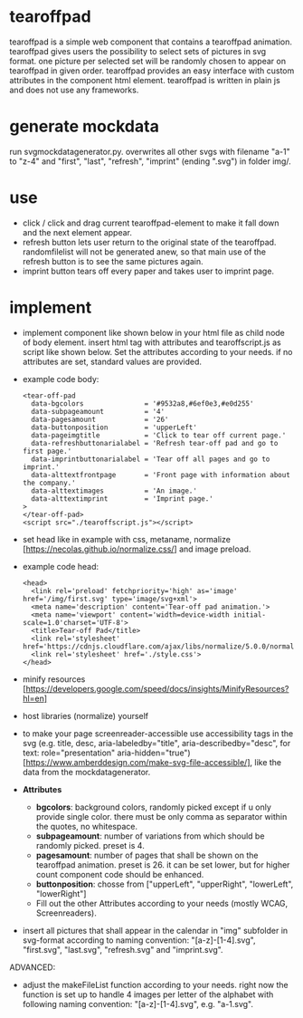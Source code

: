 # tearoffpad
tearoffpad is a simple web component that contains a tearoffpad animation. tearoffpad gives users the possibility to select sets of pictures in svg format. one picture per selected set will be randomly chosen to appear on tearoffpad in given order. tearoffpad provides an easy interface with custom attributes in the component html element. tearoffpad is written in plain js and does not use any frameworks.

# generate mockdata
run svgmockdatagenerator.py. overwrites all other svgs with filename "a-1" to "z-4" and "first", "last", "refresh", "imprint" (ending ".svg") in folder img/.

# use
* click / click and drag current tearoffpad-element to make it fall down and the next element appear.
* refresh button lets user return to the original state of the tearoffpad. randomfilelist will not be generated anew, so that main use of the refresh button is to see the same pictures again.
* imprint button tears off every paper and takes user to imprint page.

# implement
* implement component like shown below in your html file as child node of body element. insert html tag with attributes and tearoffscript.js as script like shown below. Set the attributes according to your needs. if no attributes are set, standard values are provided.
* example code body:
    
      <tear-off-pad 
        data-bgcolors               = '#9532a8,#6ef0e3,#e0d255'
        data-subpageamount          = '4'
        data-pagesamount            = '26'
        data-buttonposition         = 'upperLeft'
        data-pageimgtitle           = 'Click to tear off current page.'
        data-refreshbuttonarialabel = 'Refresh tear-off pad and go to first page.'
        data-imprintbuttonarialabel = 'Tear off all pages and go to imprint.'
        data-alttextfrontpage       = 'Front page with information about the company.'
        data-alttextimages          = 'An image.'
        data-alttextimprint         = 'Imprint page.'
      >
      </tear-off-pad>
      <script src="./tearoffscript.js"></script>

* set head like in example with css, metaname, normalize [https://necolas.github.io/normalize.css/] and image preload.
* example code head:

      <head>
        <link rel='preload' fetchpriority='high' as='image' href='/img/first.svg' type='image/svg+xml'>
        <meta name='description' content='Tear-off pad animation.'>
        <meta name='viewport' content='width=device-width initial-scale=1.0'charset='UTF-8'>
        <title>Tear-off Pad</title>
        <link rel='stylesheet' href='https://cdnjs.cloudflare.com/ajax/libs/normalize/5.0.0/normalize.min.css'/>
        <link rel='stylesheet' href='./style.css'>
      </head>

* minify resources [https://developers.google.com/speed/docs/insights/MinifyResources?hl=en]

* host libraries (normalize) yourself

* to make your page screenreader-accessible use accessibility tags in the svg (e.g. title, desc, aria-labeledby="title", aria-describedby="desc", for text: role="presentation" aria-hidden="true") [https://www.amberddesign.com/make-svg-file-accessible/], like the data from the mockdatagenerator.

* **Attributes**
  * **bgcolors**: background colors, randomly picked except if u only provide single color. there must be only comma as separator within the quotes, no whitespace.
  * **subpageamount**: number of variations from which should be randomly picked. preset is 4.
  * **pagesamount**: number of pages that shall be shown on the tearoffpad animation. preset is 26. it can be set lower, but for higher count component code should be enhanced.
  * **buttonposition**: chosse from ["upperLeft", "upperRight", "lowerLeft", "lowerRight"]
  * Fill out the other Attributes according to your needs (mostly WCAG, Screenreaders).

* insert all pictures that shall appear in the calendar in "img" subfolder in svg-format according to naming convention: "[a-z]-[1-4].svg", "first.svg", "last.svg", "refresh.svg" and "imprint.svg".

ADVANCED:
* adjust the makeFileList function according to your needs. right now the function is set up to handle 4 images per letter of the alphabet with following naming convention: "[a-z]-[1-4].svg", e.g. "a-1.svg".